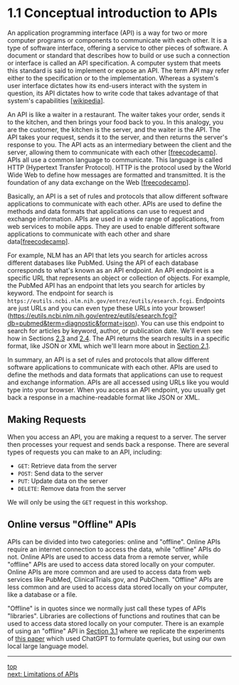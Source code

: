 # 1.1 Conceptual introduction to APIs

An application programming interface (API) is a way for two or more computer programs or components to communicate with each other. It is a type of software interface, offering a service to other pieces of software. A document or standard that describes how to build or use such a connection or interface is called an API specification. A computer system that meets this standard is said to implement or expose an API. The term API may refer either to the specification or to the implementation. Whereas a system's user interface dictates how its end-users interact with the system in question, its API dictates how to write code that takes advantage of that system's capabilities [[wikipedia](https://en.wikipedia.org/wiki/API)].

An API is like a waiter in a restaurant. The waiter takes your order, sends it to the kitchen, and then brings your food back to you. In this analogy, you are the customer, the kitchen is the server, and the waiter is the API. The API takes your request, sends it to the server, and then returns the server's response to you. The API acts as an intermediary between the client and the server, allowing them to communicate with each other [[freecodecamp](https://www.freecodecamp.org/news/what-is-an-api-in-english-please-b880a3214a82/)]. APIs all use a common language to communicate. This language is called HTTP (Hypertext Transfer Protocol). HTTP is the protocol used by the World Wide Web to define how messages are formatted and transmitted. It is the foundation of any data exchange on the Web [[freecodecamp](https://www.freecodecamp.org/news/what-is-an-api-in-english-please-b880a3214a82/)].

Basically, an API is a set of rules and protocols that allow different software applications to communicate with each other. APIs are used to define the methods and data formats that applications can use to request and exchange information. APIs are used in a wide range of applications, from web services to mobile apps. They are used to enable different software applications to communicate with each other and share data[[freecodecamp](https://www.freecodecamp.org/news/what-is-an-api-in-english-please-b880a3214a82/)].

For example, NLM has an API that lets you search for articles across different databases like PubMed. Using the API of each database corresponds to what's known as an API endpoint. An API endpoint is a specific URL that represents an object or collection of objects. For example, the PubMed API has an endpoint that lets you search for articles by keyword. The endpoint for search is `https://eutils.ncbi.nlm.nih.gov/entrez/eutils/esearch.fcgi`. Endpoints are just URLs and you can even type these URLs into your browser! (https://eutils.ncbi.nlm.nih.gov/entrez/eutils/esearch.fcgi?db=pubmed&term=diagnostic&format=json). You can use this endpoint to search for articles by keyword, author, or publication date. We'll even see how in Sections [2.3](../2-how/2-3-using-apis-via-httpie.md) and [2.4](../2-how/2-4-using-apis-via-python.ipynb). The API returns the search results in a specific format, like JSON or XML which we'll learn more about in [Section 2.1](../2-how/2-1-data-formats.md). 

In summary, an API is a set of rules and protocols that allow different software applications to communicate with each other. APIs are used to define the methods and data formats that applications can use to request and exchange information. APIs are all accessed using URLs like you would type into your browser. When you access an API endpoint, you usually get back a response in a machine-readable format like JSON or XML.

## Making Requests

When you access an API, you are making a request to a server. The server then processes your request and sends back a response. There are several types of requests you can make to an API, including:

- `GET`: Retrieve data from the server
- `POST`: Send data to the server
- `PUT`: Update data on the server
- `DELETE`: Remove data from the server

We will only be using the `GET` request in this workshop.

## Online versus "Offline" APIs

APIs can be divided into two categories: online and "offline". Online APIs require an internet connection to access the data, while "offline" APIs do not. Online APIs are used to access data from a remote server, while "offline" APIs are used to access data stored locally on your computer. Online APIs are more common and are used to access data from web services like PubMed, ClinicalTrials.gov, and PubChem. "Offline" APIs are less common and are used to access data stored locally on your computer, like a database or a file.

"Offline" is in quotes since we normally just call these types of APIs "libraries". Libraries are collections of functions and routines that can be used to access data stored locally on your computer. There is an example of using an "offline" API in [Section 3.1](../3-use-cases/3-1-searching-pubmed.ipynb) where we replicate the experiments of [this paper](https://dl.acm.org/doi/pdf/10.1145/3539618.3591703) which used ChatGPT to formulate queries, but using our own local large language model.

--- 
[top](../README.md)<br/>
[next: Limitations of APIs](1-2-limitations-of-apis.md)<br/>